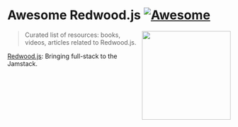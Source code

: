 # Awesome Redwood.js [![Awesome](https://awesome.re/badge.svg)](https://awesome.re) 

[<img src="https://avatars2.githubusercontent.com/u/45050444?v=4" width="200" align="right" width="250">](https://github.com/redwoodjs/redwood/)

> Curated list of resources: books, videos, articles related to Redwood.js.

[Redwood.js](https://github.com/redwoodjs/redwood/): Bringing full-stack to the Jamstack.

